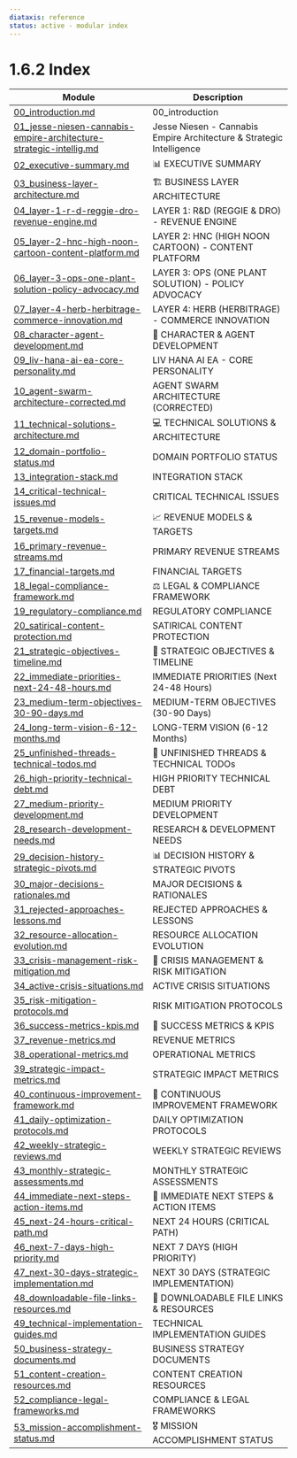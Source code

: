 ```yaml
---
diataxis: reference
status: active - modular index
---
```


# 1.6.2 Index

| Module | Description |
|--------|-------------|
| [00_introduction.md](00_introduction.md) | 00_introduction |
| [01_jesse-niesen-cannabis-empire-architecture-strategic-intellig.md](01_jesse-niesen-cannabis-empire-architecture-strategic-intellig.md) | Jesse Niesen - Cannabis Empire Architecture & Strategic Intelligence |
| [02_executive-summary.md](02_executive-summary.md) | 📊 EXECUTIVE SUMMARY |
| [03_business-layer-architecture.md](03_business-layer-architecture.md) | 🏗️ BUSINESS LAYER ARCHITECTURE |
| [04_layer-1-r-d-reggie-dro-revenue-engine.md](04_layer-1-r-d-reggie-dro-revenue-engine.md) | LAYER 1: R&D (REGGIE & DRO) - REVENUE ENGINE |
| [05_layer-2-hnc-high-noon-cartoon-content-platform.md](05_layer-2-hnc-high-noon-cartoon-content-platform.md) | LAYER 2: HNC (HIGH NOON CARTOON) - CONTENT PLATFORM |
| [06_layer-3-ops-one-plant-solution-policy-advocacy.md](06_layer-3-ops-one-plant-solution-policy-advocacy.md) | LAYER 3: OPS (ONE PLANT SOLUTION) - POLICY ADVOCACY |
| [07_layer-4-herb-herbitrage-commerce-innovation.md](07_layer-4-herb-herbitrage-commerce-innovation.md) | LAYER 4: HERB (HERBITRAGE) - COMMERCE INNOVATION |
| [08_character-agent-development.md](08_character-agent-development.md) | 🎯 CHARACTER & AGENT DEVELOPMENT |
| [09_liv-hana-ai-ea-core-personality.md](09_liv-hana-ai-ea-core-personality.md) | LIV HANA AI EA - CORE PERSONALITY |
| [10_agent-swarm-architecture-corrected.md](10_agent-swarm-architecture-corrected.md) | AGENT SWARM ARCHITECTURE (CORRECTED) |
| [11_technical-solutions-architecture.md](11_technical-solutions-architecture.md) | 💻 TECHNICAL SOLUTIONS & ARCHITECTURE |
| [12_domain-portfolio-status.md](12_domain-portfolio-status.md) | DOMAIN PORTFOLIO STATUS |
| [13_integration-stack.md](13_integration-stack.md) | INTEGRATION STACK |
| [14_critical-technical-issues.md](14_critical-technical-issues.md) | CRITICAL TECHNICAL ISSUES |
| [15_revenue-models-targets.md](15_revenue-models-targets.md) | 📈 REVENUE MODELS & TARGETS |
| [16_primary-revenue-streams.md](16_primary-revenue-streams.md) | PRIMARY REVENUE STREAMS |
| [17_financial-targets.md](17_financial-targets.md) | FINANCIAL TARGETS |
| [18_legal-compliance-framework.md](18_legal-compliance-framework.md) | ⚖️ LEGAL & COMPLIANCE FRAMEWORK |
| [19_regulatory-compliance.md](19_regulatory-compliance.md) | REGULATORY COMPLIANCE |
| [20_satirical-content-protection.md](20_satirical-content-protection.md) | SATIRICAL CONTENT PROTECTION |
| [21_strategic-objectives-timeline.md](21_strategic-objectives-timeline.md) | 🎯 STRATEGIC OBJECTIVES & TIMELINE |
| [22_immediate-priorities-next-24-48-hours.md](22_immediate-priorities-next-24-48-hours.md) | IMMEDIATE PRIORITIES (Next 24-48 Hours) |
| [23_medium-term-objectives-30-90-days.md](23_medium-term-objectives-30-90-days.md) | MEDIUM-TERM OBJECTIVES (30-90 Days) |
| [24_long-term-vision-6-12-months.md](24_long-term-vision-6-12-months.md) | LONG-TERM VISION (6-12 Months) |
| [25_unfinished-threads-technical-todos.md](25_unfinished-threads-technical-todos.md) | 🔧 UNFINISHED THREADS & TECHNICAL TODOs |
| [26_high-priority-technical-debt.md](26_high-priority-technical-debt.md) | HIGH PRIORITY TECHNICAL DEBT |
| [27_medium-priority-development.md](27_medium-priority-development.md) | MEDIUM PRIORITY DEVELOPMENT |
| [28_research-development-needs.md](28_research-development-needs.md) | RESEARCH & DEVELOPMENT NEEDS |
| [29_decision-history-strategic-pivots.md](29_decision-history-strategic-pivots.md) | 📊 DECISION HISTORY & STRATEGIC PIVOTS |
| [30_major-decisions-rationales.md](30_major-decisions-rationales.md) | MAJOR DECISIONS & RATIONALES |
| [31_rejected-approaches-lessons.md](31_rejected-approaches-lessons.md) | REJECTED APPROACHES & LESSONS |
| [32_resource-allocation-evolution.md](32_resource-allocation-evolution.md) | RESOURCE ALLOCATION EVOLUTION |
| [33_crisis-management-risk-mitigation.md](33_crisis-management-risk-mitigation.md) | 🚨 CRISIS MANAGEMENT & RISK MITIGATION |
| [34_active-crisis-situations.md](34_active-crisis-situations.md) | ACTIVE CRISIS SITUATIONS |
| [35_risk-mitigation-protocols.md](35_risk-mitigation-protocols.md) | RISK MITIGATION PROTOCOLS |
| [36_success-metrics-kpis.md](36_success-metrics-kpis.md) | 🎯 SUCCESS METRICS & KPIS |
| [37_revenue-metrics.md](37_revenue-metrics.md) | REVENUE METRICS |
| [38_operational-metrics.md](38_operational-metrics.md) | OPERATIONAL METRICS |
| [39_strategic-impact-metrics.md](39_strategic-impact-metrics.md) | STRATEGIC IMPACT METRICS |
| [40_continuous-improvement-framework.md](40_continuous-improvement-framework.md) | 🔄 CONTINUOUS IMPROVEMENT FRAMEWORK |
| [41_daily-optimization-protocols.md](41_daily-optimization-protocols.md) | DAILY OPTIMIZATION PROTOCOLS |
| [42_weekly-strategic-reviews.md](42_weekly-strategic-reviews.md) | WEEKLY STRATEGIC REVIEWS |
| [43_monthly-strategic-assessments.md](43_monthly-strategic-assessments.md) | MONTHLY STRATEGIC ASSESSMENTS |
| [44_immediate-next-steps-action-items.md](44_immediate-next-steps-action-items.md) | 🚀 IMMEDIATE NEXT STEPS & ACTION ITEMS |
| [45_next-24-hours-critical-path.md](45_next-24-hours-critical-path.md) | NEXT 24 HOURS (CRITICAL PATH) |
| [46_next-7-days-high-priority.md](46_next-7-days-high-priority.md) | NEXT 7 DAYS (HIGH PRIORITY) |
| [47_next-30-days-strategic-implementation.md](47_next-30-days-strategic-implementation.md) | NEXT 30 DAYS (STRATEGIC IMPLEMENTATION) |
| [48_downloadable-file-links-resources.md](48_downloadable-file-links-resources.md) | 📄 DOWNLOADABLE FILE LINKS & RESOURCES |
| [49_technical-implementation-guides.md](49_technical-implementation-guides.md) | TECHNICAL IMPLEMENTATION GUIDES |
| [50_business-strategy-documents.md](50_business-strategy-documents.md) | BUSINESS STRATEGY DOCUMENTS |
| [51_content-creation-resources.md](51_content-creation-resources.md) | CONTENT CREATION RESOURCES |
| [52_compliance-legal-frameworks.md](52_compliance-legal-frameworks.md) | COMPLIANCE & LEGAL FRAMEWORKS |
| [53_mission-accomplishment-status.md](53_mission-accomplishment-status.md) | 🎖️ MISSION ACCOMPLISHMENT STATUS |
